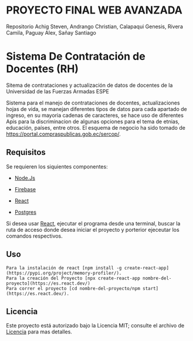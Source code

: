 # PROYECTO FINAL WEB AVANZADA
Repositorio Achig Steven, Andrango Christian, Calapaqui Genesis, Rivera Camila, Paguay Alex, Sañay Santiago

# Sistema De Contratación de Docentes (RH)
Sitema de contrataciones y actualización de datos de docentes de la Universidad de las Fuerzas Armadas ESPE

Sistema para el manejo de contrataciones de docentes, actualizaciones hojas de vida, se manejan diferentes tipos de datos para cada apartado de ingreso, en su mayoria cadenas de caracteres, se hace uso de diferentes Apis para la discriminacion de algunas opciones para el tema de etnias, educación, países, entre otros. El esquema de negocio ha sido tomado de https://portal.compraspublicas.gob.ec/sercop/.


## Requisitos

Se requieren los siquientes componentes:

* [Node.Js](https://nodejs.org/en)

* [Firebase](https://console.firebase.google.com/u/0/)

* [React](https://es.react.dev/)

* [Postgres](https://www.postgresql.org/)

Si desea usar [React](https://pypi.org/project/memory-profiler/), ejecutar el programa desde una terminal, buscar la ruta de acceso donde desea iniciar el proyecto y porterior ejeceutar los comandos respectivos. 

## Uso

```
Para la instalación de react [npm install -g create-react-app](https://pypi.org/project/memory-profiler/).
Para la creación del Proyecto [npx create-react-app nombre-del-proyecto](https://es.react.dev/)
Para correr el proyecto [cd nombre-del-proyecto/npm start](https://es.react.dev/).
```

## Licencia

Este proyecto está autorizado bajo la Licencia MIT; consulte el archivo de [Licencia](Licencia) para mas detalles.
